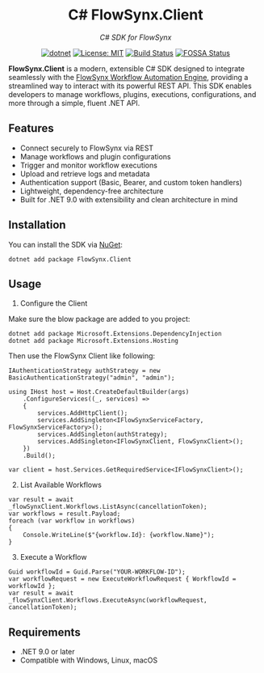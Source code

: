 ﻿<div align="center">
  <h1>C# FlowSynx.Client</h1>
  <p><i>C# SDK for FlowSynx</i></p>

  [![dotnet][dotnet-budge]][dotnet-url] [![License: MIT][mit-badge]][mit-url] [![Build Status][actions-badge]][actions-url] [![FOSSA Status][fossa-badge]][fossa-url]

  [mit-badge]: https://img.shields.io/github/license/flowsynx/csharp-sdk?style=flat&label=License&logo=github
  [mit-url]: https://github.com/flowsynx/csharp-sdk/blob/master/LICENSE
  [actions-badge]: https://github.com/flowsynx/csharp-sdk/actions/workflows/sdk_build.yml/badge.svg?branch=master
  [actions-url]: https://github.com/flowsynx/csharp-sdk/actions?workflow=build-nuget
  [fossa-badge]: https://app.fossa.com/api/projects/git%2Bgithub.com%2Fflowsynx%2Fcsharp-sdk.svg?type=shield&issueType=license
  [fossa-url]: https://app.fossa.com/projects/git%2Bgithub.com%2Fflowsynx%2Fcsharp-sdk?ref=badge_shield&issueType=license
  [dotnet-budge]: https://img.shields.io/badge/.NET-9.0-blue
  [dotnet-url]: https://dotnet.microsoft.com/en-us/download/dotnet/9.0
</div>

**FlowSynx.Client** is a modern, extensible C# SDK designed to integrate seamlessly with 
the [FlowSynx Workflow Automation Engine](https://flowsynx.io), providing a streamlined way to interact with its powerful REST API. 
This SDK enables developers to manage workflows, plugins, executions, configurations, and more through a simple, fluent .NET API.

## Features
- Connect securely to FlowSynx via REST
- Manage workflows and plugin configurations
- Trigger and monitor workflow executions
- Upload and retrieve logs and metadata
- Authentication support (Basic, Bearer, and custom token handlers)
- Lightweight, dependency-free architecture
- Built for .NET 9.0 with extensibility and clean architecture in mind

## Installation
You can install the SDK via [NuGet](https://www.nuget.org/packages/FlowSynx.Client):

```
dotnet add package FlowSynx.Client
```

## Usage
1. Configure the Client

Make sure the blow package are added to you project:
```
dotnet add package Microsoft.Extensions.DependencyInjection
dotnet add package Microsoft.Extensions.Hosting
```

Then use the FlowSynx Client like following:
```
IAuthenticationStrategy authStrategy = new BasicAuthenticationStrategy("admin", "admin");

using IHost host = Host.CreateDefaultBuilder(args)
    .ConfigureServices((_, services) =>
    {
        services.AddHttpClient();
        services.AddSingleton<IFlowSynxServiceFactory, FlowSynxServiceFactory>();
        services.AddSingleton(authStrategy);
        services.AddSingleton<IFlowSynxClient, FlowSynxClient>();
    })
    .Build();

var client = host.Services.GetRequiredService<IFlowSynxClient>();
```

2. List Available Workflows
```
var result = await _flowSynxClient.Workflows.ListAsync(cancellationToken);
var workflows = result.Payload;
foreach (var workflow in workflows)
{
    Console.WriteLine($"{workflow.Id}: {workflow.Name}");
}
```

3. Execute a Workflow
```
Guid workflowId = Guid.Parse("YOUR-WORKFLOW-ID");
var workflowRequest = new ExecuteWorkflowRequest { WorkflowId = workflowId };
var result = await _flowSynxClient.Workflows.ExecuteAsync(workflowRequest, cancellationToken);
```

## Requirements
- .NET 9.0 or later
- Compatible with Windows, Linux, macOS